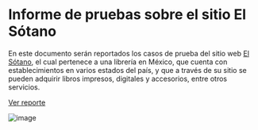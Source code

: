 # Informe de pruebas sobre el sitio El Sótano

En este documento serán reportados los casos de prueba del sitio web [El Sótano](https://www.elsotano.com), el cual pertenece a una librería en México, que cuenta con establecimientos en varios estados del país, y que a través de su sitio se pueden adquirir libros impresos, digitales y accesorios, entre otros servicios.


[Ver reporte](https://drive.google.com/drive/folders/1AN-x5_YIl0BSOIYRWKW02XSEP1w7ZzIJ?usp=sharing)

![image](https://user-images.githubusercontent.com/32878468/179872304-127a87fc-ff9b-4496-bc44-b3673b640d10.png)
